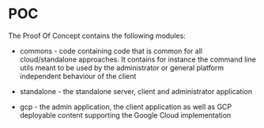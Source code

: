 # POC

The Proof Of Concept contains the following modules:

* commons - code containing code that is common for all cloud/standalone approaches.
It contains for instance the command line utils meant to be used by the administrator or 
general platform independent behaviour of the client

* standalone - the standalone server, client and administrator application

* gcp - the admin application, the client application as well as GCP deployable content supporting the
Google Cloud implementation